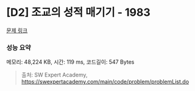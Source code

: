 # [D2] 조교의 성적 매기기 - 1983 

[문제 링크](https://swexpertacademy.com/main/code/problem/problemDetail.do?contestProbId=AV5PwGK6AcIDFAUq) 

### 성능 요약

메모리: 48,224 KB, 시간: 119 ms, 코드길이: 547 Bytes



> 출처: SW Expert Academy, https://swexpertacademy.com/main/code/problem/problemList.do